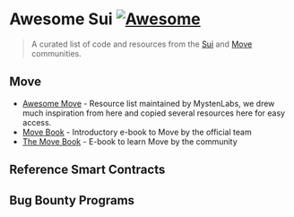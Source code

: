 <!--lint disable double-link-->
# Awesome Sui [![Awesome](https://awesome.re/badge.svg)](https://awesome.re)

> A curated list of code and resources from the [Sui](https://github.com/MystenLabs/sui) and [Move](https://github.com/move-language/move) communities.

## Move

- [Awesome Move](https://github.com/MystenLabs/awesome-move) - Resource list maintained by MystenLabs, we drew much inspiration from here and copied several resources here for easy access.
- [Move Book](https://move-language.github.io/move/) - Introductory e-book to Move by the official team
- [The Move Book](https://move-book.com/) - E-book to learn Move by the community 

## Reference Smart Contracts

## Bug Bounty Programs
